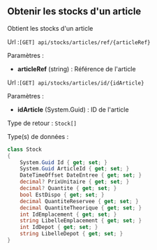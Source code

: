 ## <span id='obtenirstocksarticle'>Obtenir les stocks d'un article</span>

Obtient les stocks d'un article

Url :`[GET] api/stocks/articles/ref/{articleRef}`

Paramètres : 

- **articleRef** (string) : Référence de l'article

Url :`[GET] api/stocks/articles/id/{idArticle}`

Paramètres : 

- **idArticle** (System.Guid) : ID de l'article

Type de retour : `Stock[]`

Type(s) de données :

```csharp
class Stock
{
	System.Guid Id { get; set; }
	System.Guid ArticleId { get; set; }
	DateTimeOffset DateEntree { get; set; }
	decimal? PrixUnitaire { get; set; }
	decimal? Quantite { get; set; }
	bool EstDispo { get; set; }
	decimal QuantiteReservee { get; set; }
	decimal QuantiteTheorique { get; set; }
	int IdEmplacement { get; set; }
	string LibelleEmplacement { get; set; }
	int IdDepot { get; set; }
	string LibelleDepot { get; set; }
}

```

